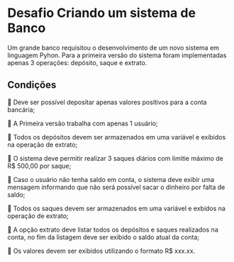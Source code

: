 # Desafio Criando um sistema de Banco

Um grande banco requisitou o desenvolvimento de um novo sistema em linguagem Pyhon. Para a primeira versão do sistema foram implementadas apenas 3 operações: depósito, saque e extrato. 

## Condições

📌 Deve ser possível depositar apenas valores positivos para a conta bancária;

📌 A Primeira versão trabalha com apenas 1 usuário;

📌 Todos os depósitos devem ser armazenados em uma variável e exibidos na operação de extrato;
    
📌 O sistema deve permitir realizar 3 saques diários com limitie máximo de R$ 500,00 por saque; 
    
📌 Caso o usuário não tenha saldo em conta, o sistema deve exibir uma mensagem informando que não será possível sacar o dinheiro por falta de saldo;
    
📌 Todos os saques devem ser armazenados em uma variável e exbidos na operação de extrato;
   
 📌 A opção extrato deve listar todos os depósitos e saques realizados na conta, no fim da listagem deve ser exibido o saldo atual da conta;
    
📌 Os valores devem ser exibidos utilizando o formato R$ xxx.xx.
